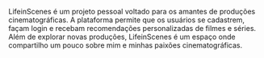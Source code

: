 LifeinScenes é um projeto pessoal voltado para os amantes de produções cinematográficas. A plataforma permite que os usuários se cadastrem, façam login e recebam recomendações personalizadas de filmes e séries. Além de explorar novas produções, LifeinScenes é um espaço onde compartilho um pouco sobre mim e minhas paixões cinematográficas.
